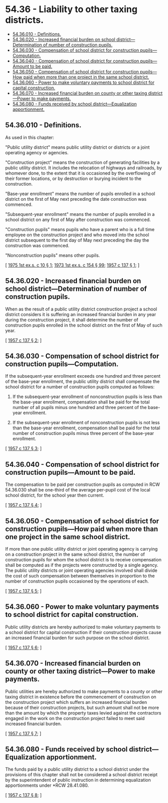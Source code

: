 # 54.36 - Liability to other taxing districts.
* [54.36.010 - Definitions.](#5436010---definitions)
* [54.36.020 - Increased financial burden on school district—Determination of number of construction pupils.](#5436020---increased-financial-burden-on-school-districtdetermination-of-number-of-construction-pupils)
* [54.36.030 - Compensation of school district for construction pupils—Computation.](#5436030---compensation-of-school-district-for-construction-pupilscomputation)
* [54.36.040 - Compensation of school district for construction pupils—Amount to be paid.](#5436040---compensation-of-school-district-for-construction-pupilsamount-to-be-paid)
* [54.36.050 - Compensation of school district for construction pupils—How paid when more than one project in the same school district.](#5436050---compensation-of-school-district-for-construction-pupilshow-paid-when-more-than-one-project-in-the-same-school-district)
* [54.36.060 - Power to make voluntary payments to school district for capital construction.](#5436060---power-to-make-voluntary-payments-to-school-district-for-capital-construction)
* [54.36.070 - Increased financial burden on county or other taxing district—Power to make payments.](#5436070---increased-financial-burden-on-county-or-other-taxing-districtpower-to-make-payments)
* [54.36.080 - Funds received by school district—Equalization apportionment.](#5436080---funds-received-by-school-districtequalization-apportionment)
## 54.36.010 - Definitions.
As used in this chapter:

"Public utility district" means public utility district or districts or a joint operating agency or agencies.

"Construction project" means the construction of generating facilities by a public utility district. It includes the relocation of highways and railroads, by whomever done, to the extent that it is occasioned by the overflowing of their former locations, or by destruction or burying incident to the construction.

"Base-year enrollment" means the number of pupils enrolled in a school district on the first of May next preceding the date construction was commenced.

"Subsequent-year enrollment" means the number of pupils enrolled in a school district on any first of May after construction was commenced.

"Construction pupils" means pupils who have a parent who is a full time employee on the construction project and who moved into the school district subsequent to the first day of May next preceding the day the construction was commenced.

"Nonconstruction pupils" means other pupils.

\[ [1975 1st ex.s. c 10 § 1](https://leg.wa.gov/CodeReviser/documents/sessionlaw/1975ex1c10.pdf?cite=1975%201st%20ex.s.%20c%2010%20§%201); [1973 1st ex.s. c 154 § 99](https://leg.wa.gov/CodeReviser/documents/sessionlaw/1973ex1c154.pdf?cite=1973%201st%20ex.s.%20c%20154%20§%2099); [1957 c 137 § 1](https://leg.wa.gov/CodeReviser/documents/sessionlaw/1957c137.pdf?cite=1957%20c%20137%20§%201); \]

## 54.36.020 - Increased financial burden on school district—Determination of number of construction pupils.
When as the result of a public utility district construction project a school district considers it is suffering an increased financial burden in any year during the construction project, it shall determine the number of construction pupils enrolled in the school district on the first of May of such year.

\[ [1957 c 137 § 2](https://leg.wa.gov/CodeReviser/documents/sessionlaw/1957c137.pdf?cite=1957%20c%20137%20§%202); \]

## 54.36.030 - Compensation of school district for construction pupils—Computation.
If the subsequent-year enrollment exceeds one hundred and three percent of the base-year enrollment, the public utility district shall compensate the school district for a number of construction pupils computed as follows:

1. If the subsequent-year enrollment of nonconstruction pupils is less than the base-year enrollment, compensation shall be paid for the total number of all pupils minus one hundred and three percent of the base-year enrollment.

2. If the subsequent-year enrollment of nonconstruction pupils is not less than the base-year enrollment, compensation shall be paid for the total number of construction pupils minus three percent of the base-year enrollment.

\[ [1957 c 137 § 3](https://leg.wa.gov/CodeReviser/documents/sessionlaw/1957c137.pdf?cite=1957%20c%20137%20§%203); \]

## 54.36.040 - Compensation of school district for construction pupils—Amount to be paid.
The compensation to be paid per construction pupils as computed in RCW 54.36.030 shall be one-third of the average per-pupil cost of the local school district, for the school year then current.

\[ [1957 c 137 § 4](https://leg.wa.gov/CodeReviser/documents/sessionlaw/1957c137.pdf?cite=1957%20c%20137%20§%204); \]

## 54.36.050 - Compensation of school district for construction pupils—How paid when more than one project in the same school district.
If more than one public utility district or joint operating agency is carrying on a construction project in the same school district, the number of construction pupils for whom the school district is to receive compensation shall be computed as if the projects were constructed by a single agency. The public utility districts or joint operating agencies involved shall divide the cost of such compensation between themselves in proportion to the number of construction pupils occasioned by the operations of each.

\[ [1957 c 137 § 5](https://leg.wa.gov/CodeReviser/documents/sessionlaw/1957c137.pdf?cite=1957%20c%20137%20§%205); \]

## 54.36.060 - Power to make voluntary payments to school district for capital construction.
Public utility districts are hereby authorized to make voluntary payments to a school district for capital construction if their construction projects cause an increased financial burden for such purpose on the school district.

\[ [1957 c 137 § 6](https://leg.wa.gov/CodeReviser/documents/sessionlaw/1957c137.pdf?cite=1957%20c%20137%20§%206); \]

## 54.36.070 - Increased financial burden on county or other taxing district—Power to make payments.
Public utilities are hereby authorized to make payments to a county or other taxing district in existence before the commencement of construction on the construction project which suffers an increased financial burden because of their construction projects, but such amount shall not be more than the amount by which the property taxes levied against the contractors engaged in the work on the construction project failed to meet said increased financial burden.

\[ [1957 c 137 § 7](https://leg.wa.gov/CodeReviser/documents/sessionlaw/1957c137.pdf?cite=1957%20c%20137%20§%207); \]

## 54.36.080 - Funds received by school district—Equalization apportionment.
The funds paid by a public utility district to a school district under the provisions of this chapter shall not be considered a school district receipt by the superintendent of public instruction in determining equalization apportionments under *RCW 28.41.080.

\[ [1957 c 137 § 8](https://leg.wa.gov/CodeReviser/documents/sessionlaw/1957c137.pdf?cite=1957%20c%20137%20§%208); \]

